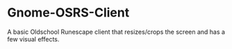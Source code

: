 Gnome-OSRS-Client
=================

A basic Oldschool Runescape client that resizes/crops the screen and has a few visual effects.
